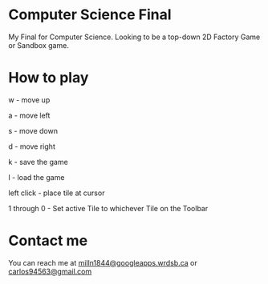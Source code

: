# Computer Science Final
My Final for Computer Science.
Looking to be a top-down 2D Factory Game or Sandbox game.

# How to play
w - move up

a - move left

s - move down

d - move right

k - save the game

l - load the game


left click - place tile at cursor

1 through 0 - Set active Tile to whichever Tile on the Toolbar

# Contact me
You can reach me at milln1844@googleapps.wrdsb.ca or carlos94563@gmail.com
